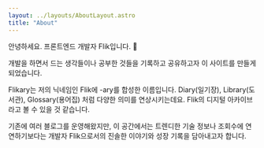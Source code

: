 ```yaml
---
layout: ../layouts/AboutLayout.astro
title: "About"
---
```


안녕하세요. 프론트엔드 개발자 Flik입니다. 👋

개발을 하면서 드는 생각들이나 공부한 것들을 기록하고 공유하고자 이 사이트를 만들게 되었습니다.

Flikary는 저의 닉네임인 Flik에 -ary를 합성한 이름입니다. Diary(일기장), Library(도서관), Glossary(용어집) 처럼 다양한 의미를 연상시키는데요. Flik의 디지털 아카이브라고 볼 수 있을 것 같습니다.

기존에 여러 블로그를 운영해왔지만, 이 공간에서는 트렌디한 기술 정보나 조회수에 연연하기보다는 개발자 Flik으로서의 진솔한 이야기와 성장 기록을 담아내고자 합니다.
